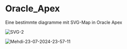 # Oracle_Apex
Eine bestimmte diagramme mit SVG-Map in Oracle Apex

![SVG-2](https://github.com/user-attachments/assets/4f368b8b-7664-44d5-ab12-ff30ce9668d3)


![Mehdi-23-07-2024-23-57-11](https://github.com/user-attachments/assets/88c5e1b7-59a7-4207-ab2e-0bcaa3a328b1)
